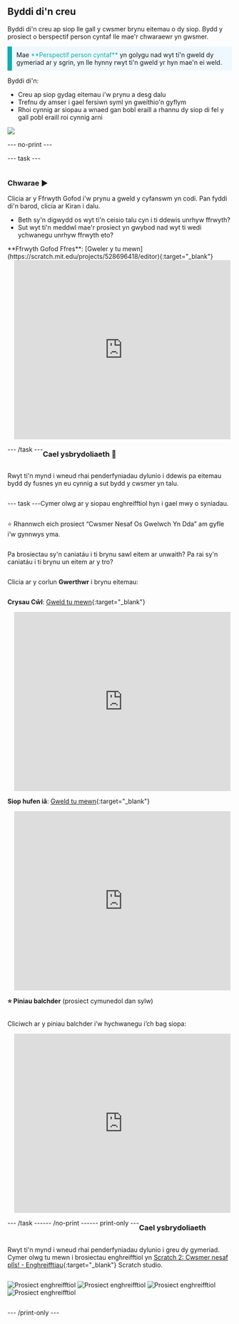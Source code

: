 ## Byddi di'n creu

Byddi di'n creu ap siop lle gall y cwsmer brynu eitemau o dy siop. Bydd y prosiect o berspectif person cyntaf lle mae'r chwaraewr yn gwsmer.

<p style="border-left: solid; border-width:10px; border-color: #0faeb0; background-color: aliceblue; padding: 10px;">
Mae <span style="color: #0faeb0">**Perspectif person cyntaf**</span> yn golygu nad wyt ti'n gweld dy gymeriad ar y sgrin, yn lle hynny rwyt ti'n gweld yr hyn mae'n ei weld.
</p>

Byddi di'n:
+ Creu ap siop gydag eitemau i'w prynu a desg dalu
+ Trefnu dy amser i gael fersiwn syml yn gweithio'n gyflym
+ Rhoi cynnig ar siopau a wnaed gan bobl eraill a rhannu dy siop di fel y gall pobl eraill roi cynnig arni

![](images/example-strip.png)

--- no-print ---

--- task ---

<div style="display: flex; flex-wrap: wrap">
<div style="flex-basis: 175px; flex-grow: 1">  

### Chwarae ▶️ 

Clicia ar y Ffrwyth Gofod i'w prynu a gweld y cyfanswm yn codi. Pan fyddi di'n barod, clicia ar Kiran i dalu. 

+ Beth sy'n digwydd os wyt ti'n ceisio talu cyn i ti ddewis unrhyw ffrwyth? 
+ Sut wyt ti'n meddwl mae'r prosiect yn gwybod nad wyt ti wedi ychwanegu unrhyw ffrwyth eto?

</div>
<div>
**Ffrwyth Gofod Ffres**: [Gweler y tu mewn](https://scratch.mit.edu/projects/528696418/editor){:target="_blank"}
<div class="scratch-preview" style="margin-left: 15px;">
  <iframe allowtransparency="true" width="485" height="402" src="https://scratch.mit.edu/projects/embed/528696418/?autostart=false" frameborder="0"></iframe>
</div>
</div>

--- /task ---

### Cael ysbrydoliaeth 💭

Rwyt ti'n mynd i wneud rhai penderfyniadau dylunio i ddewis pa eitemau bydd dy fusnes yn eu cynnig a sut bydd y cwsmer yn talu.

--- task ---

Cymer olwg ar y siopau enghreifftiol hyn i gael mwy o syniadau.

⭐ Rhannwch eich prosiect “Cwsmer Nesaf Os Gwelwch Yn Dda” am gyfle i’w gynnwys yma.

Pa brosiectau sy'n caniatáu i ti brynu sawl eitem ar unwaith? Pa rai sy'n caniatáu i ti brynu un eitem ar y tro?

Clicia ar y corlun **Gwerthwr** i brynu eitemau:

**Crysau Cŵl**: [Gweld tu mewn](https://scratch.mit.edu/projects/528697069/editor){:target="_blank"}
<div class="scratch-preview" style="margin-left: 15px;">
  <iframe allowtransparency="true" width="485" height="402" src="https://scratch.mit.edu/projects/embed/528697069/?autostart=false" frameborder="0"></iframe>
</div>

**Siop hufen iâ**: [Gweld tu mewn](https://scratch.mit.edu/projects/525972748/editor){:target="_blank"}
<div class="scratch-preview" style="margin-left: 15px;">
  <iframe allowtransparency="true" width="485" height="402" src="https://scratch.mit.edu/projects/embed/525972748/?autostart=false" frameborder="0"></iframe>
</div>

**⭐ Piniau balchder** (prosiect cymunedol dan sylw)

Cliciwch ar y piniau balchder i’w hychwanegu i’ch bag siopa:

<div class="scratch-preview" style="margin-left: 15px;">
  <iframe allowtransparency="true" width="485" height="402" src="https://scratch.mit.edu/projects/embed/750787529/?autostart=false" frameborder="0"></iframe>
</div>

--- /task ---

--- /no-print ---

--- print-only ---

### Cael ysbrydoliaeth

Rwyt ti'n mynd i wneud rhai penderfyniadau dylunio i greu dy gymeriad. Cymer olwg tu mewn i brosiectau enghreifftiol yn [Scratch 2: Cwsmer nesaf plîs! - Enghreifftiau](https://scratch.mit.edu/studios/29611454/){:target="_blank"} Scratch studio.

![Prosiect enghreifftiol](images/fruit.png) ![Prosiect enghreifftiol](images/tshirt.png) ![Prosiect enghreifftiol](images/icecream.png) ![Prosiect enghreifftiol](images/vending.png)

--- /print-only ---

